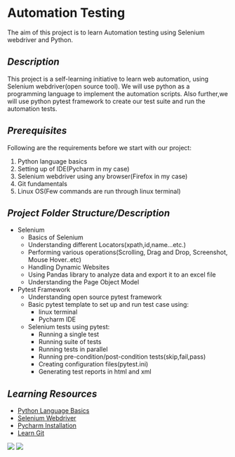 # Automation Testing

The aim of this project is to learn Automation testing using Selenium webdriver and Python.

## *Description*

This project is a self-learning initiative to learn web automation, using Selenium webdriver(open source tool).
We will use python as a programming language to implement the automation scripts. Also
further,we will use python pytest framework to create our test suite and run the automation
tests.

## *Prerequisites*

Following are the requirements before we start with our project:

1. Python language basics
2. Setting up of IDE(Pycharm in my case)
3. Selenium webdriver using any browser(Firefox in my case)
4. Git fundamentals
5. Linux OS(Few commands are run through linux terminal)

## *Project Folder Structure/Description*

* Selenium
    * Basics of Selenium 
    * Understanding different Locators(xpath,id,name...etc.)
    * Performing various operations(Scrolling, Drag and Drop, Screenshot, Mouse Hover..etc)
    * Handling Dynamic Websites
    * Using Pandas library to analyze data and export it to an excel file
    * Understanding the Page Object Model
* Pytest Framework
    * Understanding open source pytest framework
    * Basic pytest template to set up and run test case using:
        * linux terminal
        * Pycharm IDE
    * Selenium tests using pytest:
        * Running a single test
        * Running suite of tests
        * Running tests in parallel
        * Running pre-condition/post-condition tests(skip,fail,pass)
        * Creating configuration files(pytest.ini)
        * Generating test reports in html and xml

## *Learning Resources*

* [Python Language Basics](https://docs.python.org/3/tutorial/index.html)
* [Selenium Webdriver](https://www.selenium.dev/documentation/webdriver/getting_started/)
* [Pycharm Installation](https://www.jetbrains.com/pycharm/download/#section=windows)
* [Learn Git](https://learngitbranching.js.org/)

![](https://www.python.org/static/img/python-logo.png)  ![](https://upload.wikimedia.org/wikipedia/commons/thumb/d/d5/Selenium_Logo.png/220px-Selenium_Logo.png)


